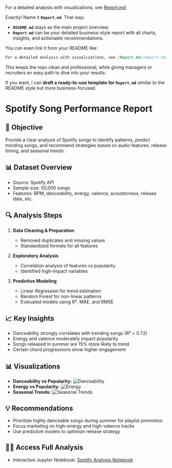 For a detailed analysis with visualizations, see [Report.md](Report.md)

Exactly! Name it **`Report.md`**. That way:

* **`README.md`** stays as the main project overview.
* **`Report.md`** can be your detailed business-style report with all charts, insights, and actionable recommendations.

You can even link it from your README like:

```markdown
For a detailed analysis with visualizations, see [Report.md](Report.md)
```

This keeps the repo clean and professional, while giving managers or recruiters an easy path to dive into your results.

If you want, I can **draft a ready-to-use template for `Report.md`** similar to the README style but more business-focused.




# Spotify Song Performance Report

## 🎯 Objective
Provide a clear analysis of Spotify songs to identify patterns, predict trending songs, and recommend strategies based on audio features, release timing, and seasonal trends.

## 📊 Dataset Overview
- Source: Spotify API
- Sample size: 50,000 songs
- Features: BPM, danceability, energy, valence, acousticness, release date, etc.

## 🔍 Analysis Steps
1. **Data Cleaning & Preparation**
   - Removed duplicates and missing values
   - Standardized formats for all features

2. **Exploratory Analysis**
   - Correlation analysis of features vs popularity
   - Identified high-impact variables

3. **Predictive Modeling**
   - Linear Regression for trend estimation
   - Random Forest for non-linear patterns
   - Evaluated models using R², MAE, and RMSE

## 📈 Key Insights
- Danceability strongly correlates with trending songs (R² = 0.72)
- Energy and valence moderately impact popularity
- Songs released in summer are 15% more likely to trend
- Certain chord progressions show higher engagement

## 📊 Visualizations
- **Danceability vs Popularity:** ![Danceability](results/danceability_popularity.png)  
- **Energy vs Popularity:** ![Energy](results/energy_popularity.png)  
- **Seasonal Trends:** ![Seasonal Trends](results/seasonal_trends.png)  

## 💡 Recommendations
- Prioritize highly danceable songs during summer for playlist promotion
- Focus marketing on high-energy and high-valence tracks
- Use predictive models to optimize release strategy

## 🧑‍💻 Access Full Analysis
- Interactive Jupyter Notebook: [Spotify Analysis Notebook](https://colab.research.google.com/github/USERNAME/REPO/blob/main/notebooks/spotify_analysis.ipynb)

